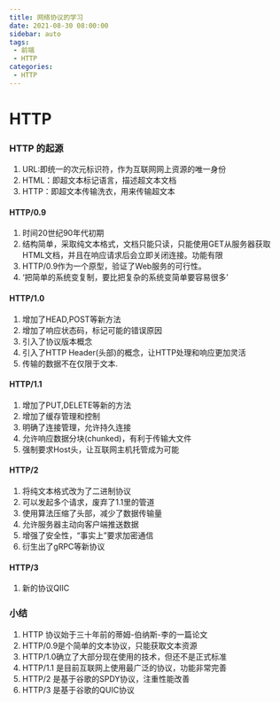 ```yaml
---
title: 网络协议的学习
date: 2021-08-30 08:00:00
sidebar: auto
tags:
 - 前端
 - HTTP
categories:
 - HTTP
---
```

# HTTP 
### HTTP 的起源
1. URL:即统一的次元标识符，作为互联网网上资源的唯一身份
2. HTML：即超文本标记语言，描述超文本文档
3. HTTP：即超文本传输洗衣，用来传输超文本

#### HTTP/0.9 
1. 时间20世纪90年代初期
2. 结构简单，采取纯文本格式，文档只能只读，只能使用GET从服务器获取HTML文档，并且在响应请求后会立即关闭连接。功能有限
3. HTTP/0.9作为一个原型，验证了Web服务的可行性。
4.  ‘把简单的系统变复制，要比把复杂的系统变简单要容易很多’

#### HTTP/1.0
1. 增加了HEAD,POST等新方法
2. 增加了响应状态码，标记可能的错误原因
3. 引入了协议版本概念
4. 引入了HTTP Header(头部)的概念，让HTTP处理和响应更加灵活
5. 传输的数据不在仅限于文本.

#### HTTP/1.1
1. 增加了PUT,DELETE等新的方法
2. 增加了缓存管理和控制
3. 明确了连接管理，允许持久连接
4. 允许响应数据分块(chunked)，有利于传输大文件
5. 强制要求Host头，让互联网主机托管成为可能

#### HTTP/2
1. 将纯文本格式改为了二进制协议
2. 可以发起多个请求，废弃了1.1里的管道
3. 使用算法压缩了头部，减少了数据传输量
4. 允许服务器主动向客户端推送数据
5. 增强了安全性，“事实上”要求加密通信
6. 衍生出了gRPC等新协议

#### HTTP/3
1. 新的协议QIIC 

### 小结
1. HTTP 协议始于三十年前的蒂姆-伯纳斯-李的一篇论文
2. HTTP/0.9是个简单的文本协议，只能获取文本资源
3. HTTP/1.0确立了大部分现在使用的技术，但还不是正式标准
4. HTTP/1.1 是目前互联网上使用最广泛的协议，功能非常完善
5. HTTP/2 是基于谷歌的SPDY协议，注重性能改善
6. HTTP/3 是基于谷歌的QUIC协议